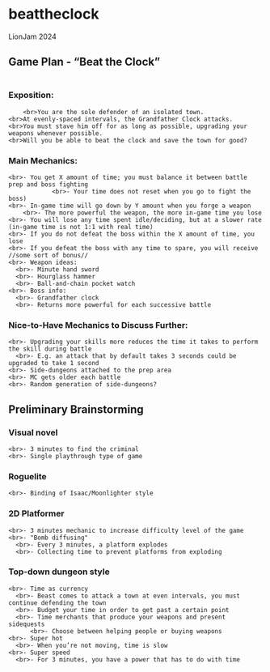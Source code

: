# beattheclock
LionJam 2024

## **Game Plan - “Beat the Clock”**
	
### <br>Exposition:
		<br>You are the sole defender of an isolated town. 
    <br>At evenly-spaced intervals, the Grandfather Clock attacks.
    <br>You must stave him off for as long as possible, upgrading your weapons whenever possible.
    <br>Will you be able to beat the clock and save the town for good?
  
### Main Mechanics:
    <br>- You get X amount of time; you must balance it between battle prep and boss fighting
				<br>- Your time does not reset when you go to fight the boss)
    <br>- In-game time will go down by Y amount when you forge a weapon
        <br>- The more powerful the weapon, the more in-game time you lose
    <br>- You will lose any time spent idle/deciding, but at a slower rate (in-game time is not 1:1 with real time)
    <br>- If you do not defeat the boss within the X amount of time, you lose
    <br>- If you defeat the boss with any time to spare, you will receive //some sort of bonus//
    <br>- Weapon ideas:
      <br>- Minute hand sword
      <br>- Hourglass hammer
      <br>- Ball-and-chain pocket watch
    <br>- Boss info:
      <br>- Grandfather clock
      <br>- Returns more powerful for each successive battle

### Nice-to-Have Mechanics to Discuss Further:
    <br>- Upgrading your skills more reduces the time it takes to perform the skill during battle
      <br>- E.g. an attack that by default takes 3 seconds could be upgraded to take 1 second
    <br>- Side-dungeons attached to the prep area
    <br>- MC gets older each battle
    <br>- Random generation of side-dungeons?

## **Preliminary Brainstorming**
  ### Visual novel
    <br>- 3 minutes to find the criminal
    <br>- Single playthrough type of game
  ### Roguelite
    <br>- Binding of Isaac/Moonlighter style
  ### 2D Platformer
    <br>- 3 minutes mechanic to increase difficulty level of the game
    <br>- "Bomb diffusing"
      <br>- Every 3 minutes, a platform explodes
      <br>- Collecting time to prevent platforms from exploding 
  ### Top-down dungeon style
    <br>- Time as currency
      <br>- Beast comes to attack a town at even intervals, you must continue defending the town
      <br>- Budget your time in order to get past a certain point
      <br>- Time merchants that produce your weapons and present sidequests
          <br>- Choose between helping people or buying weapons
    <br>- Super hot
      <br>- When you’re not moving, time is slow
    <br>- Super speed
      <br>- For 3 minutes, you have a power that has to do with time
